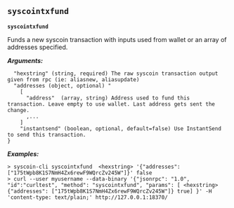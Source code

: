 ## **`syscointxfund`**

**`syscointxfund`**

Funds a new syscoin transaction with inputs used from wallet or an array of addresses specified.

***Arguments:***

```
  "hexstring" (string, required) The raw syscoin transaction output given from rpc (ie: aliasnew, aliasupdate)
  "addresses (object, optional) "
    [
      "address"  (array, string) Address used to fund this transaction. Leave empty to use wallet. Last address gets sent the change.
      ,...
    ]
	"instantsend" (boolean, optional, default=false) Use InstantSend to send this transaction. 
}

```



***Examples:***

```
> syscoin-cli syscointxfund  <hexstring> '{"addresses": ["175tWpb8K1S7NmH4Zx6rewF9WQrcZv245W"]}' false
> curl --user myusername --data-binary '{"jsonrpc": "1.0", "id":"curltest", "method": "syscointxfund", "params": [ <hexstring> {"addresses": ["175tWpb8K1S7NmH4Zx6rewF9WQrcZv245W"]} true] }' -H 'content-type: text/plain;' http://127.0.0.1:18370/
```
